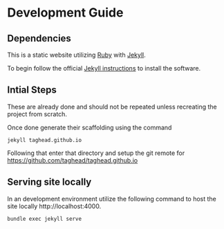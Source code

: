 # Development Guide

## Dependencies

This is a static website utilizing [Ruby](https://www.ruby-lang.org/en/) with [Jekyll](https://jekyllrb.com).

To begin follow the official [Jekyll instructions](https://jekyllrb.com/docs/installation/windows/) to install the software.

## Intial Steps


These are already done and should not be repeated unless recreating the project from scratch.

Once done generate their scaffolding using the command
```
jekyll taghead.github.io
```
Following that enter that directory and setup the git remote for https://github.com/taghead/taghead.github.io

## Serving site locally

In an development environment utilize the following command to host the site locally http://localhost:4000. 

```
bundle exec jekyll serve
```